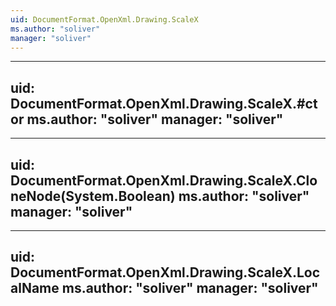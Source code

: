 ```yaml
---
uid: DocumentFormat.OpenXml.Drawing.ScaleX
ms.author: "soliver"
manager: "soliver"
---
```


---
uid: DocumentFormat.OpenXml.Drawing.ScaleX.#ctor
ms.author: "soliver"
manager: "soliver"
---

---
uid: DocumentFormat.OpenXml.Drawing.ScaleX.CloneNode(System.Boolean)
ms.author: "soliver"
manager: "soliver"
---

---
uid: DocumentFormat.OpenXml.Drawing.ScaleX.LocalName
ms.author: "soliver"
manager: "soliver"
---

